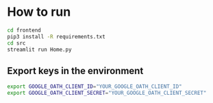 # How to run

```sh
cd frontend
pip3 install -R requirements.txt
cd src
streamlit run Home.py
```


## Export keys in the environment

```sh
export GOOGLE_OATH_CLIENT_ID="YOUR_GOOGLE_OATH_CLIENT_ID"
export GOOGLE_OATH_CLIENT_SECRET="YOUR_GOOGLE_OATH_CLIENT_SECRET"
```